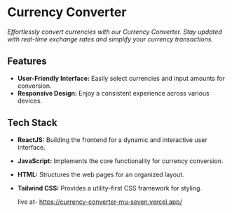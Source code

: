 # Currency Converter

*Effortlessly convert currencies with our Currency Converter. Stay updated with real-time exchange rates and simplify your currency transactions.*

## Features

- **User-Friendly Interface:** Easily select currencies and input amounts for conversion.
- **Responsive Design:** Enjoy a consistent experience across various devices.

## Tech Stack

- **ReactJS:** Building the frontend for a dynamic and interactive user interface.
- **JavaScript:** Implements the core functionality for currency conversion.
- **HTML:** Structures the web pages for an organized layout.
- **Tailwind CSS:** Provides a utility-first CSS framework for styling.

  live at- https://currency-converter-mu-seven.vercel.app/
